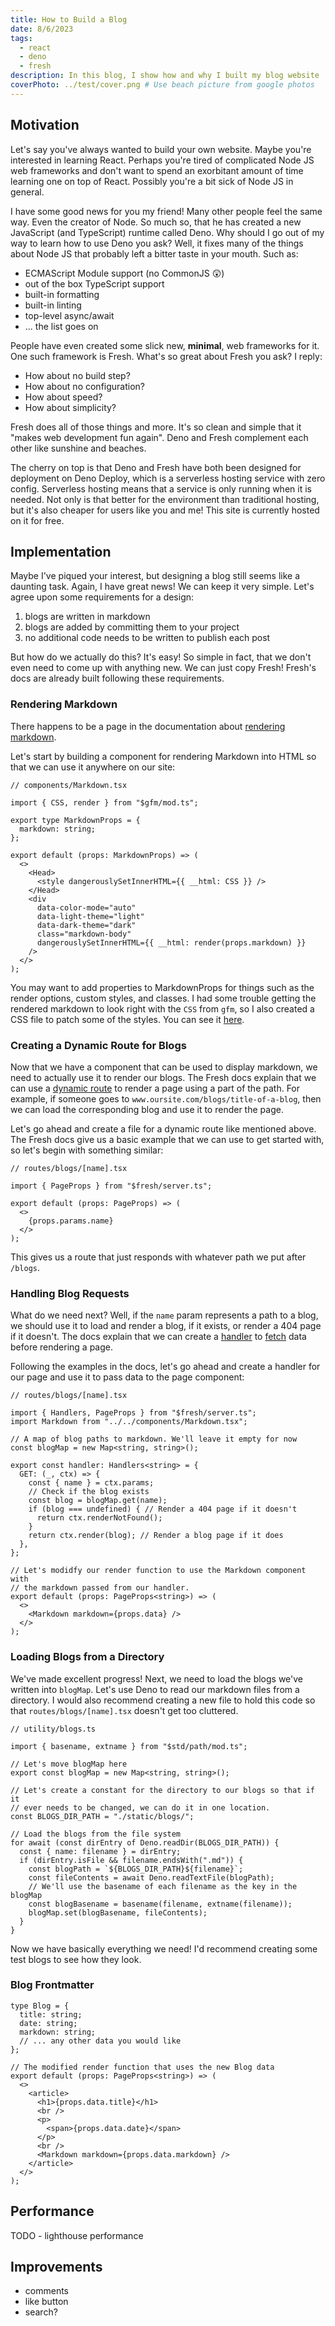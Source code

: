 ```yaml
---
title: How to Build a Blog
date: 8/6/2023
tags:
  - react
  - deno
  - fresh
description: In this blog, I show how and why I built my blog website
coverPhoto: ../test/cover.png # Use beach picture from google photos
---
```


## Motivation

Let's say you've always wanted to build your own website. Maybe you're
interested in learning React. Perhaps you're tired of complicated Node JS web
frameworks and don't want to spend an exorbitant amount of time learning one on
top of React. Possibly you're a bit sick of Node JS in general.

I have some good news for you my friend! Many other people feel the same way.
Even the creator of Node. So much so, that he has created a new JavaScript (and
TypeScript) runtime called Deno. Why should I go out of my way to learn how to
use Deno you ask? Well, it fixes many of the things about Node JS that probably
left a bitter taste in your mouth. Such as:

- ECMAScript Module support (no CommonJS 😲)
- out of the box TypeScript support
- built-in formatting
- built-in linting
- top-level async/await
- ... the list goes on

People have even created some slick new, **minimal**, web frameworks for it. One
such framework is Fresh. What's so great about Fresh you ask? I reply:

- How about no build step?
- How about no configuration?
- How about speed?
- How about simplicity?

Fresh does all of those things and more. It's so clean and simple that it "makes
web development fun again". Deno and Fresh complement each other like sunshine
and beaches.

The cherry on top is that Deno and Fresh have both been designed for deployment
on Deno Deploy, which is a serverless hosting service with zero config.
Serverless hosting means that a service is only running when it is needed. Not
only is that better for the environment than traditional hosting, but it's also
cheaper for users like you and me! This site is currently hosted on it for free.

## Implementation

Maybe I've piqued your interest, but designing a blog still seems like a
daunting task. Again, I have great news! We can keep it very simple. Let's agree
upon some requirements for a design:

1. blogs are written in markdown
2. blogs are added by committing them to your project
3. no additional code needs to be written to publish each post

But how do we actually do this? It's easy! So simple in fact, that we don't even
need to come up with anything new. We can just copy Fresh! Fresh's docs are
already built following these requirements.

### Rendering Markdown

There happens to be a page in the documentation about
[rendering markdown](https://fresh.deno.dev/docs/examples/rendering-markdown).

Let's start by building a component for rendering Markdown into HTML so that we
can use it anywhere on our site:

```tsx
// components/Markdown.tsx

import { CSS, render } from "$gfm/mod.ts";

export type MarkdownProps = {
  markdown: string;
};

export default (props: MarkdownProps) => (
  <>
    <Head>
      <style dangerouslySetInnerHTML={{ __html: CSS }} />
    </Head>
    <div
      data-color-mode="auto"
      data-light-theme="light"
      data-dark-theme="dark"
      class="markdown-body"
      dangerouslySetInnerHTML={{ __html: render(props.markdown) }}
    />
  </>
);
```

You may want to add properties to MarkdownProps for things such as the render
options, custom styles, and classes. I had some trouble getting the rendered
markdown to look right with the `CSS` from `gfm`, so I also created a CSS file
to patch some of the styles. You can see it
[here](https://github.com/mrkjdy/website/blob/08bbefb39b0f8d8f911aabf38cfe178edb750912/static/styles/markdown-body.css).

### Creating a Dynamic Route for Blogs

Now that we have a component that can be used to display markdown, we need to
actually use it to render our blogs. The Fresh docs explain that we can use a
[dynamic route](https://fresh.deno.dev/docs/getting-started/dynamic-routes) to
render a page using a part of the path. For example, if someone goes to
`www.oursite.com/blogs/title-of-a-blog`, then we can load the corresponding blog
and use it to render the page.

Let's go ahead and create a file for a dynamic route like mentioned above. The
Fresh docs give us a basic example that we can use to get started with, so let's
begin with something similar:

```tsx
// routes/blogs/[name].tsx

import { PageProps } from "$fresh/server.ts";

export default (props: PageProps) => (
  <>
    {props.params.name}
  </>
);
```

This gives us a route that just responds with whatever path we put after
`/blogs`.

### Handling Blog Requests

What do we need next? Well, if the `name` param represents a path to a blog, we
should use it to load and render a blog, if it exists, or render a 404 page if
it doesn't. The docs explain that we can create a
[handler](https://fresh.deno.dev/docs/getting-started/custom-handlers) to
[fetch](https://fresh.deno.dev/docs/getting-started/fetching-data) data before
rendering a page.

Following the examples in the docs, let's go ahead and create a handler for our
page and use it to pass data to the page component:

```tsx
// routes/blogs/[name].tsx

import { Handlers, PageProps } from "$fresh/server.ts";
import Markdown from "../../components/Markdown.tsx";

// A map of blog paths to markdown. We'll leave it empty for now
const blogMap = new Map<string, string>();

export const handler: Handlers<string> = {
  GET: (_, ctx) => {
    const { name } = ctx.params;
    // Check if the blog exists
    const blog = blogMap.get(name);
    if (blog === undefined) { // Render a 404 page if it doesn't
      return ctx.renderNotFound();
    }
    return ctx.render(blog); // Render a blog page if it does
  },
};

// Let's modidfy our render function to use the Markdown component with
// the markdown passed from our handler.
export default (props: PageProps<string>) => (
  <>
    <Markdown markdown={props.data} />
  </>
);
```

### Loading Blogs from a Directory

We've made excellent progress! Next, we need to load the blogs we've written
into `blogMap`. Let's use Deno to read our markdown files from a directory. I
would also recommend creating a new file to hold this code so that
`routes/blogs/[name].tsx` doesn't get too cluttered.

```tsx
// utility/blogs.ts

import { basename, extname } from "$std/path/mod.ts";

// Let's move blogMap here
export const blogMap = new Map<string, string>();

// Let's create a constant for the directory to our blogs so that if it
// ever needs to be changed, we can do it in one location.
const BLOGS_DIR_PATH = "./static/blogs/";

// Load the blogs from the file system
for await (const dirEntry of Deno.readDir(BLOGS_DIR_PATH)) {
  const { name: filename } = dirEntry;
  if (dirEntry.isFile && filename.endsWith(".md")) {
    const blogPath = `${BLOGS_DIR_PATH}${filename}`;
    const fileContents = await Deno.readTextFile(blogPath);
    // We'll use the basename of each filename as the key in the blogMap
    const blogBasename = basename(filename, extname(filename));
    blogMap.set(blogBasename, fileContents);
  }
}
```

Now we have basically everything we need! I'd recommend creating some test blogs
to see how they look.

### Blog Frontmatter

```tsx
type Blog = {
  title: string;
  date: string;
  markdown: string;
  // ... any other data you would like
};

// The modified render function that uses the new Blog data
export default (props: PageProps<string>) => (
  <>
    <article>
      <h1>{props.data.title}</h1>
      <br />
      <p>
        <span>{props.data.date}</span>
      </p>
      <br />
      <Markdown markdown={props.data.markdown} />
    </article>
  </>
);
```

## Performance

TODO - lighthouse performance

## Improvements

- comments
- like button
- search?
